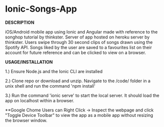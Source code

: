 # Ionic-Songs-App

<b>DESCRIPTION</b>

iOS/Android mobile app using Ionic and Angular made with reference to the songhop tutorial by thinkster. Server of app hosted on heroku server by thinkster. Users swipe through 30 second clips of songs drawn using the Spotify API. Songs liked by the user are saved to a favourites list on their account for future reference and can be clicked to view on a browser.


<b>USAGE/INSTALLATION</b>

1.) Ensure Node.js and the Ionic CLI are installed

2.) Clone repo or download and unzip. Navigate to the /code/ folder in a unix shell and run the command 'npm install'

3.) Run the command 'ionic serve' to start the local server. It should load the app on localhost within a browser.

**Google Chome Users can Right Click -> Inspect the webpage and click "Toggle Device Toolbar" to view the app as a mobile app without
resizing the browser window.
